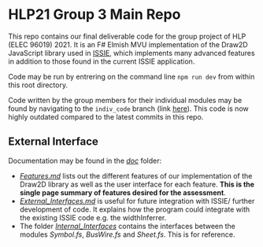 # HLP21 Group 3 Main Repo

This repo contains our final deliverable code for the group project of HLP (ELEC 96019) 2021. It is an F# Elmish MVU implementation of the Draw2D JavaScript library used in [ISSIE](https://github.com/tomcl/ISSIE), which implements many advanced features in addition to those found in the current ISSIE application. 

Code may be run by entrering on the command line `npm run dev` from within this root directory.

Code written by the group members for their individual modules may be found by navigating to the `indiv_code` branch (link [here](https://github.com/jzzheng22/hlp21-project-group-3/tree/indiv_code)). This code is now highly outdated compared to the latest commits in this repo.


## External Interface 

Documentation may be found in the [*doc*](doc) folder:
- [*Features.md*](doc/Features.md) lists out the different features of our implementation of the Draw2D library as well as the user interface for each feature. **This is the single page summary of features desired for the assessment**.
- [*External_Interfaces.md*](doc/External_Interfaces.md) is useful for future integration with ISSIE/ further development of code. It explains how the program could integrate with the existing ISSIE code e.g. the widthInferrer.
- The folder [*Internal_Interfaces*](doc/Internal_Interfaces) contains the interfaces between the modules *Symbol.fs*, *BusWire.fs* and *Sheet.fs*. This is for reference.
